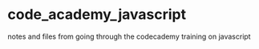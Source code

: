 code_academy_javascript
=======================

notes and files from going through the codecademy training on javascript
